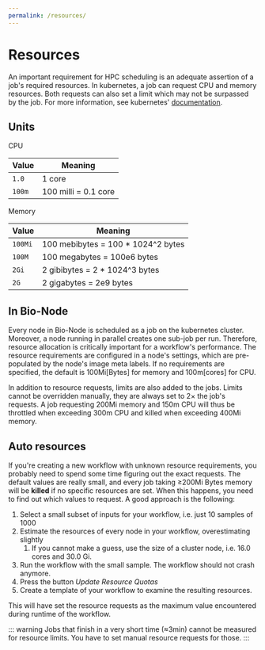 ```yaml
---
permalink: /resources/
---
```


# Resources

An important requirement for HPC scheduling is an adequate assertion of a job's required resources. In kubernetes, a job can request CPU and memory resources.
Both requests can also set a limit which may not be surpassed by the job. For more information, see kubernetes' [documentation][1].

## Units

CPU

| Value  | Meaning              |
| ------ | -------------------- |
| `1.0`  | 1 core               |
| `100m` | 100 milli = 0.1 core |

Memory

| Value   | Meaning                             |
| ------- | ----------------------------------- |
| `100Mi` | 100 mebibytes = 100 \* 1024^2 bytes |
| `100M`  | 100 megabytes = 100e6 bytes         |
| `2Gi`   | 2 gibibytes = 2 \* 1024^3 bytes     |
| `2G`    | 2 gigabytes = 2e9 bytes             |

## In Bio-Node

Every node in Bio-Node is scheduled as a job on the kubernetes cluster. Moreover, a node running in parallel creates one sub-job per run. Therefore, resource allocation is critically important for a workflow's performance.
The resource requirements are configured in a node's settings, which are pre-populated by the node's image meta labels. If no requirements are specified, the default is 100Mi\[Bytes\] for memory and 100m\[cores\] for CPU.

In addition to resource requests, limits are also added to the jobs. Limits cannot be overridden manually, they are always set to 2$\times$ the job's requests. A job requesting 200Mi memory and 150m CPU will thus be throttled when
exceeding 300m CPU and killed when exceeding 400Mi memory.

## Auto resources

If you're creating a new workflow with unknown resource requirements, you probably need to spend some time figuring out the exact requests. The default values are really small, and every job taking ≥200Mi Bytes memory
will be **killed** if no specific resources are set.
When this happens, you need to find out which values to request. A good approach is the following:

1. Select a small subset of inputs for your workflow, i.e. just 10 samples of 1000
1. Estimate the resources of every node in your workflow, overestimating slightly
    1. If you cannot make a guess, use the size of a cluster node, i.e. 16.0 cores and 30.0 Gi.
1. Run the workflow with the small sample. The workflow should not crash anymore.
1. Press the button _Update Resource Quotas_
1. Create a template of your workflow to examine the resulting resources.

This will have set the resource requests as the maximum value encountered during runtime of the workflow.

::: warning
Jobs that finish in a very short time (≈3min) cannot be measured for resource limits. You have to set manual resource requests for those.
:::

[1]: https://kubernetes.io/docs/concepts/configuration/manage-compute-resources-container/#resource-requests-and-limits-of-pod-and-container
